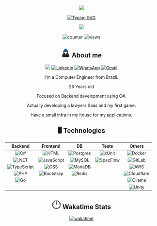 <div align="center">

<img src="https://user-images.githubusercontent.com/73097560/115834477-dbab4500-a447-11eb-908a-139a6edaec5c.gif">

[![Typing SVG](https://readme-typing-svg.demolab.com?font=Cairo+Play&duration=1500&size=30&pause=1000&color=FF8800&center=true&vCenter=true&multiline=true&width=435&height=85&lines=%2F%2F+Hi+there.+I'm+Gustavo+Cruz;%2F*+Backend+Developer+*%2F)](https://git.io/typing-svg)

<img src="https://user-images.githubusercontent.com/73097560/115834477-dbab4500-a447-11eb-908a-139a6edaec5c.gif">


![counter](https://hit.yhype.me/github/profile?account_id=66931989)
![views](https://komarev.com/ghpvc/?username=gustavoHSCruz&color=orange&style=plastic&label=Profile+Views&abbreviated=true)


## <img src="assets/gifs/about_me.gif" width='30px'> About me

<img src='https://img.shields.io/badge/site-offline-%23.svg?style=plastic&color=red'></img>
[![LinkedIn](https://custom-icon-badges.demolab.com/badge/LinkedIn-0A66C2?logo=linkedin-white&logoColor=fff&style=plastic)](https://www.linkedin.com/in/gusttavocruz/)
[![WhatsApp](https://img.shields.io/badge/WhatsApp-25D366?logo=whatsapp&logoColor=white&style=plastic)](https://wa.me/5543988572527)
[![Gmail](https://img.shields.io/badge/Gmail-D14836?logo=gmail&logoColor=white&style=plastic)](mailto:gustavo_cruz08@hotmail.com?subject=Contact%20From%20Github)

I'm a Computer Engineer from Brazil.

26 Years old

Focused on Backend development using C#.

Actually developing a lawyers Saas and my first game.

Have a small infra in my house for my applications.

## 🖥️ Technologies

| Backend 	| Frontend 	| DB 	| Tests 	| Others 	|
|:---:	|:---:	|:---:	|:---:	|:---:	|
| ![C#](https://custom-icon-badges.demolab.com/badge/C%23-%239179E4.svg?style=plastic&logo=cshrp&logoColor=white) 	| ![HTML](https://img.shields.io/badge/HTML-%23E34F26.svg?style=plastic&logo=html5&logoColor=white) 	| ![Postgres](https://img.shields.io/badge/Postgres-%23316192.svg?style=plastic&logo=postgresql&logoColor=white) 	| ![xUnit](https://img.shields.io/badge/xUnit-%239179E4.svg?style=plastic&logoColor=white) 	| ![Docker](https://img.shields.io/badge/Docker-2496ED?style=plastic&logo=docker&logoColor=fff) 	|
| ![.NET](https://img.shields.io/badge/.NET-512BD4?style=plastic&logo=dotnet&logoColor=fff) 	| ![JavaScript](https://img.shields.io/badge/JavaScript-F7DF1E?style=plastic&logo=javascript&logoColor=000) 	| ![MySQL](https://img.shields.io/badge/MySQL-4479A1?style=plastic&logo=mysql&logoColor=fff) 	| ![SpecFlow](https://img.shields.io/badge/SpecFlow-%239179E4.svg?style=plastic&logoColor=white) 	| ![GitLab](https://img.shields.io/badge/GitLab-FC6D26?style=plastic&logo=gitlab&logoColor=fff) 	|
| ![TypeScript](https://img.shields.io/badge/TypeScript-3178C6?style=plastic&logo=typescript&logoColor=fff) 	| ![CSS](https://img.shields.io/badge/CSS-639?style=plastic&logo=css&logoColor=fff) 	| ![MariaDB](https://img.shields.io/badge/MariaDB-003545?style=plastic&logo=mariadb&logoColor=white) 	|  	| ![AWS](https://custom-icon-badges.demolab.com/badge/AWS-%23FF9900.svg?style=plastic&logo=aws&logoColor=white) 	|
| ![PHP](https://img.shields.io/badge/php-%23777BB4.svg?style=plastic&logo=php&logoColor=white) 	| ![Bootstrap](https://img.shields.io/badge/Bootstrap-7952B3?style=plastic&logo=bootstrap&logoColor=fff) 	| ![Redis](https://img.shields.io/badge/Redis-%23DD0031.svg?style=plastic&logo=redis&logoColor=white) 	|  	| ![Cloudflare](https://img.shields.io/badge/Cloudflare-F38020?style=plastic&logo=Cloudflare&logoColor=white) 	|
| ![Go](https://img.shields.io/badge/Go-%2300ADD8.svg?style=plastic&logo=go&logoColor=white) 	|  	|  	|  	| ![Ollama](https://img.shields.io/badge/Ollama-fff?style=plastic&logo=ollama&logoColor=000) 	|
|  	|  	|  	|  	| ![Unity](https://img.shields.io/badge/Unity-%23000000.svg?style=plastic&logo=unity&logoColor=white) 	|

## <img src="assets/gifs/Clock.gif" width='30px'> Wakatime Stats

[![wakatime](https://wakatime.com/badge/user/4c730ea3-d84a-4f1b-9f91-197a27765c9f.svg)](https://wakatime.com/@4c730ea3-d84a-4f1b-9f91-197a27765c9f)

<!--START_SECTION:waka-->

[//]: # (wakatime-stats)

[//]: # (end-wakatime-stats)



<!--END_SECTION:waka-->

</div>


<!--
**GustavoHSCruz/GustavoHSCruz** is a ✨ _special_ ✨ repository because its `README.md` (this file) appears on your GitHub profile.

Here are some ideas to get you started:

- 🔭 I’m currently working on ...
- 🌱 I’m currently learning ...
- 👯 I’m looking to collaborate on ...
- 🤔 I’m looking for help with ...
- 💬 Ask me about ...
- 📫 How to reach me: ...
- 😄 Pronouns: ...
- ⚡ Fun fact: ...
-->

